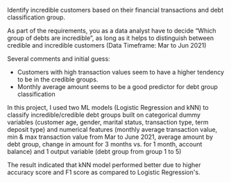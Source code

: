 Identify incredible customers based on their financial transactions and debt classification group.

As part of the requirements, you as a data analyst have to decide “Which group of debts are incredible”, as long as it helps to distinguish between credible and incredible customers (Data Timeframe: Mar to Jun 2021)

Several comments and initial guess: 
-  Customers with high transaction values seem to have a higher tendency to be in the credible groups.
-  Monthly average amount seems to be a good predictor for debt group classification

In this project, I used two ML models (Logistic Regression and kNN) to classify incredible/credible debt groups built on categorical dummy variables (customer age, gender, marital status, transaction type, term deposit type) and numerical features (monthly average transaction value, min & max transaction value from Mar to June 2021, average amount by debt group, change in amount for 3 months vs. for 1 month, account balance) and 1 output variable (debt group from group 1 to 5)

The result indicated that kNN model performed better due to higher accuracy score and F1 score as compared to Logistic Regression's.
